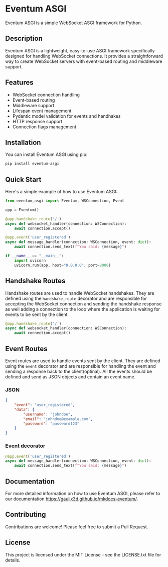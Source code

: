 # Eventum ASGI

Eventum ASGI is a simple WebSocket ASGI framework for Python.

## Description

Eventum ASGI is a lightweight, easy-to-use ASGI framework specifically designed for handling WebSocket connections. It provides a straightforward way to create WebSocket servers with event-based routing and middleware support.

## Features

- WebSocket connection handling
- Event-based routing
- Middleware support
- Lifespan event management
- Pydantic model validation for events and handhakes
- HTTP response support
- Connection flags management


## Installation

You can install Eventum ASGI using pip:

```bash
pip install eventum-asgi
```
## Quick Start


Here's a simple example of how to use Eventum ASGI:
```python
from eventum_asgi import Eventum, WSConnection, Event

app = Eventum()

@app.handshake_route('/')
async def websocket_handler(connection: WSConnection):
    await connection.accept()

@app.event('user_registered')
async def message_handler(connection: WSConnection, event: dict):
    await connection.send_text(f"You said: {message}")

if __name__ == "__main__":
    import uvicorn
    uvicorn.run(app, host="0.0.0.0", port=8000)
```

## Handshake Routes
Handshake routes are used to handle WebSocket handshakes. They are defined using the `handshake_route` decorator and are responsible for accepting the WebSocket connection and sending the handshake response as well adding a connection to the loop where the application is waiting for events to be sent by the client.

```python
@app.handshake_route('/')
async def websocket_handler(connection: WSConnection):
    await connection.accept()
```

## Event Routes
Event routes are used to handle events sent by the client. They are defined using the `event` decorator and are responsible for handling the event and sending a response back to the client(optinal). All the events should be defined and send as JSON objects and contain an event name.

### JSON
```json
{
    "event": "user_registered",
    "data": {
        "username": "johndoe",
        "email": "johndoe@example.com",
        "password": "password123"
    }
}
```

### Event decorator
```python
@app.event('user_registered')
async def message_handler(connection: WSConnection, event: dict):
    await connection.send_text(f"You said: {message}")
```

## Documentation
For more detailed information on how to use Eventum ASGI, please refer to our documentation https://gaulix3d.github.io/mkdocs-eventum/.

## Contributing
Contributions are welcome! Please feel free to submit a Pull Request.

## License
This project is licensed under the MIT License - see the LICENSE.txt file for details.